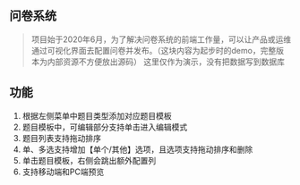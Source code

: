 ## 问卷系统

> 项目始于2020年6月，为了解决问卷系统的前端工作量，可以让产品或运维通过可视化界面去配置问卷并发布。（这块内容为起步时的demo，完整版本为内部资源不方便放出源码）
> 这里仅作为演示，没有把数据写到数据库

  

## 功能

1. 根据左侧菜单中题目类型添加对应题目模板
2. 题目模板中，可编辑部分支持单击进入编辑模式
3. 题目列表支持拖动排序
4. 单、多选支持增加【单个/其他】选项，且选项支持拖动排序和删除
5. 单击题目模板，右侧会跳出额外配置列
6. 支持移动端和PC端预览

   